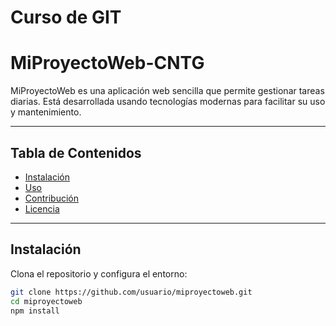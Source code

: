 # Curso de GIT

# MiProyectoWeb-CNTG

MiProyectoWeb es una aplicación web sencilla que permite gestionar tareas diarias. Está desarrollada usando tecnologías modernas para facilitar su uso y mantenimiento.

---

## Tabla de Contenidos

- [Instalación](#instalación)
- [Uso](#uso)
- [Contribución](#contribución)
- [Licencia](#licencia)

---

## Instalación

Clona el repositorio y configura el entorno:

```bash
git clone https://github.com/usuario/miproyectoweb.git
cd miproyectoweb
npm install

